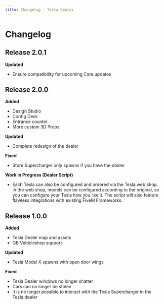 ```yaml
---
title: Changelog - Tesla Dealer
---
```


# Changelog

## Release 2.0.1

**Updated**

- Ensure compatibility for upcoming Core updates

## Release 2.0.0

**Added**

- Design Studio
- Config Desk
- Entrance counter
- More custom 3D Props

**Updated**

- Complete redesign of the dealer

**Fixed**

- Store Supercharger only spawns if you have the dealer

**Work in Progress (Dealer Script)**

- Each Tesla can also be configured and ordered via the Tesla web shop. In the web shop, models can be configured according to the original, so you can configure your Tesla how you like it. The script will also feature flawless integrations with existing FiveM Frameworks.

## Release 1.0.0

**Added**

- Tesla Dealer map and assets
- QB Vehicleshop support

**Updated**

- Tesla Model X spawns with open door wings

**Fixed**

- Tesla Dealer windows no longer shatter
- Cars can no longer be stolen
- It is no longer possible to interact with the Tesla Supercharger in the Tesla dealer
